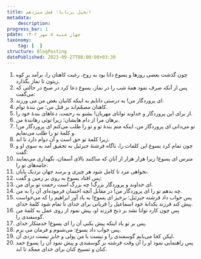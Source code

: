 ```yaml
---
title: انجیل برنابا؛ فصل سیزدهم
metadata:
    description:
progress_bar: 1
pdate: چهار شنبه ۵ مهر ۱۴۰۲    
taxonomy:
    tag: [  ]
structure: BlogPosting
datePublished: 2023-09-27T08:00:00+03:30
---
```

  
1. چون گذشت بعضی روزها و یسوع دانا بود به روح، رغبت کاهنان را، برآمد بر کوه زیتون تا نماز بگذارد. 
2. پس از آنکه صرف نمود همهٔ شب را در نماز، یسوع دعا کرد در صبح در حالتی که می‌گفت: 
3. ای پروردگار من! به درستی دانایم به اینکه کاتبان بغض من می ورزند. 
4. کاهنان مصمّم‌اند بر قتل من؛ من بندهٔ توام. 
5. از برای این پروردگار و خداوند توانای مهربان! بشنو به رحمت، دعاهای بندهٔ خود را. 
6. برهان مرا از دام هایشان؛ زیرا توئی رهانندهٔ من. 
7. تو می‌دانی ای پروردگار من، اینکه منم بندهٔ تو و تو را طلب می‌کنم ای پروردگار من! و کلمهٔ تو را طلب می‌نمایم. 
8. زیرا کلمهٔ تو حق است و آن دوام دارد تا ابد.
9. چون تمام کرد یسوع این کلمات را، ناگاه فرشتهٔ جبرئیل به تحقیق آمد به سوی او و گفت:  
10. مترس ای یسوع! زیرا هزار هزار از آنان که ساکنند بالای آسمان، نگهداری می‌نمایند جامه‌های تو را. 
11. نخواهی مرد تا کامل شود هر چیزی و برسد جهان نزدیک پایان. 
12. پس افتاد یسوع به روی بر زمین و گفت: 
13. ای خداوند و پروردگار بزرگ! چه بزرگ است رحمت تو برای من. 
14. چه بدهم تو را ای پروردگار من! در مقابل آنچه احسان فرموده‌ای آن را به من. 
15. پس جواب داد فرشته جبرئیل: برخیز ای یسوع! به یاد آور ابراهیم را که می‌خواست پیش کند فرزند یکدانهٔ خود اسماعیل را قربانی برای خدای تا تمام شود کلمهٔ خدای. 
16. پس چون کارد توانا نشد بر ذبح فرزند او، پیش نمود از روی عمل به کلمهٔ من گوسفندی را. 
17. پس بر تو باد اینکه پیش بکنی آن را ای یسوع! خدمتکار خدای. 
18.  پس جواب داد یسوع: می‌شنوم و فرمان می برم. 
19.  لیکن کجا می‌یابم گوسفندی را و نیست با من پولی و جایز نیست دزدی آن.
20. پس راهنمایی نمود او را آن وقت فرشته بر گوسفندی و پیش نمود آن را یسوع حمد کنان و تسبیح کنان برای خدای ممجّد تا ابد.